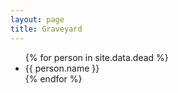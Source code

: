 ```yaml
---
layout: page
title: Graveyard
---
```


<div class="graveyard">
	<ul>
	{% for person in site.data.dead %}
		<li>{{ person.name }}</li>
	{% endfor %}
	</ul>
</div>
